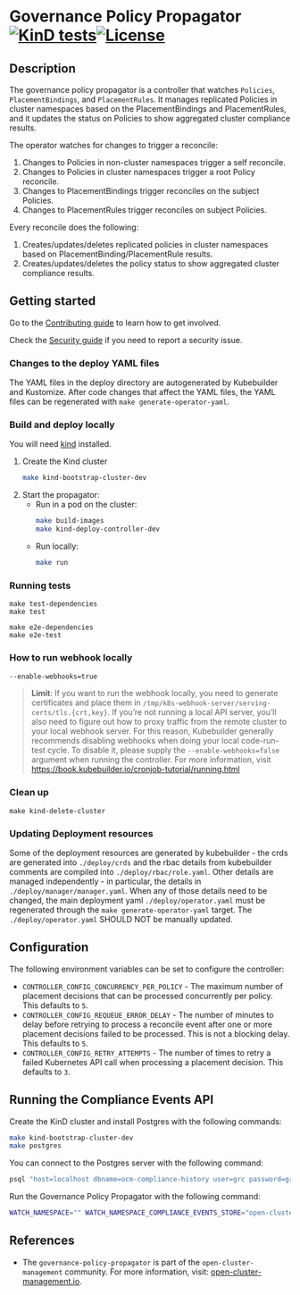 [comment]: # " Copyright Contributors to the Open Cluster Management project "

# Governance Policy Propagator [![KinD tests](https://github.com/open-cluster-management-io/governance-policy-propagator/actions/workflows/kind.yml/badge.svg?branch=main&event=push)](https://github.com/open-cluster-management-io/governance-policy-propagator/actions/workflows/kind.yml)[![License](https://img.shields.io/:license-apache-blue.svg)](http://www.apache.org/licenses/LICENSE-2.0.html)

## Description

The governance policy propagator is a controller that watches `Policies`, `PlacementBindings`, and `PlacementRules`. It
manages replicated Policies in cluster namespaces based on the PlacementBindings and PlacementRules, and it updates the
status on Policies to show aggregated cluster compliance results.

The operator watches for changes to trigger a reconcile:

1. Changes to Policies in non-cluster namespaces trigger a self reconcile.
2. Changes to Policies in cluster namespaces trigger a root Policy reconcile.
3. Changes to PlacementBindings trigger reconciles on the subject Policies.
4. Changes to PlacementRules trigger reconciles on subject Policies.

Every reconcile does the following:

1. Creates/updates/deletes replicated policies in cluster namespaces based on PlacementBinding/PlacementRule results.
2. Creates/updates/deletes the policy status to show aggregated cluster compliance results.

## Getting started

Go to the
[Contributing guide](https://github.com/open-cluster-management-io/community/blob/main/sig-policy/contribution-guidelines.md)
to learn how to get involved.

Check the [Security guide](SECURITY.md) if you need to report a security issue.

### Changes to the deploy YAML files

The YAML files in the deploy directory are autogenerated by Kubebuilder and Kustomize. After code changes that affect
the YAML files, the YAML files can be regenerated with `make generate-operator-yaml`.

### Build and deploy locally

You will need [kind](https://kind.sigs.k8s.io/docs/user/quick-start/) installed.

1. Create the Kind cluster
   ```bash
   make kind-bootstrap-cluster-dev
   ```
2. Start the propagator:
   - Run in a pod on the cluster:
     ```bash
     make build-images
     make kind-deploy-controller-dev
     ```
   - Run locally:
     ```bash
     make run
     ```

### Running tests

```
make test-dependencies
make test

make e2e-dependencies
make e2e-test
```

### How to run webhook locally

```bash
--enable-webhooks=true
```

> **Limit**: If you want to run the webhook locally, you need to generate certificates and place them in `/tmp/k8s-webhook-server/serving-certs/tls.{crt,key}`. If you’re not running a local API server, you’ll also need to figure out how to proxy traffic from the remote cluster to your local webhook server. For this reason, Kubebuilder generally recommends disabling webhooks when doing your local code-run-test cycle. To disable it, please supply the `--enable-webhooks=false` argument when running the controller.
> For more information, visit https://book.kubebuilder.io/cronjob-tutorial/running.html

### Clean up

```
make kind-delete-cluster
```

### Updating Deployment resources

Some of the deployment resources are generated by kubebuilder - the crds are generated into `./deploy/crds` and the rbac
details from kubebuilder comments are compiled into `./deploy/rbac/role.yaml`. Other details are managed independently -
in particular, the details in `./deploy/manager/manager.yaml`. When any of those details need to be changed, the main
deployment yaml `./deploy/operator.yaml` must be regenerated through the `make generate-operator-yaml` target. The
`./deploy/operator.yaml` SHOULD NOT be manually updated.

## Configuration

The following environment variables can be set to configure the controller:

- `CONTROLLER_CONFIG_CONCURRENCY_PER_POLICY` - The maximum number of placement decisions that can be processed
  concurrently per policy. This defaults to `5`.
- `CONTROLLER_CONFIG_REQUEUE_ERROR_DELAY` - The number of minutes to delay before retrying to process a reconcile event
  after one or more placement decisions failed to be processed. This is not a blocking delay. This defaults to `5`.
- `CONTROLLER_CONFIG_RETRY_ATTEMPTS` - The number of times to retry a failed Kubernetes API call when processing a
  placement decision. This defaults to `3`.

## Running the Compliance Events API

Create the KinD cluster and install Postgres with the following commands:

```bash
make kind-bootstrap-cluster-dev
make postgres
```

You can connect to the Postgres server with the following command:

```bash
psql "host=localhost dbname=ocm-compliance-history user=grc password=grc"
```

Run the Governance Policy Propagator with the following command:

```bash
WATCH_NAMESPACE="" WATCH_NAMESPACE_COMPLIANCE_EVENTS_STORE="open-cluster-management" go run main.go --leader-elect=false --enable-compliance-events-store  --enable-webhooks=false
```

## References

- The `governance-policy-propagator` is part of the `open-cluster-management` community. For more information, visit:
  [open-cluster-management.io](https://open-cluster-management.io).

